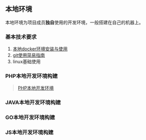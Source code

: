 ## 本地环境

本地环境为项目成员**独自**使用的开发环境，一般搭建在自己的机器上。

### 基本技术要求

1. [本地docker环境安装与使用](local/docker.md)
2. [git使用简易指南](http://www.bootcss.com/p/git-guide/)
3. linux基础使用


### PHP本地开发环境构建

> [PHP本地开发环境](local/php.md)


### JAVA本地开发环境构建


### GO本地开发环境构建


### JS本地开发环境构建